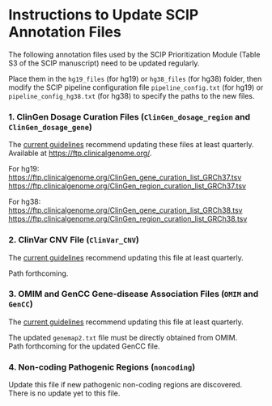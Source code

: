 # Instructions to Update SCIP Annotation Files

The following annotation files used by the SCIP Prioritization Module (Table S3 of the SCIP manuscript) need to be updated regularly.

Place them in the `hg19_files` (for hg19) or `hg38_files` (for hg38) folder, then modify the SCIP pipeline configuration file `pipeline_config.txt` (for hg19) or `pipeline_config_hg38.txt` (for hg38) to specify the paths to the new files.

### 1. ClinGen Dosage Curation Files (`ClinGen_dosage_region` and `ClinGen_dosage_gene`)

The <a href='https://www.ncbi.nlm.nih.gov/pmc/articles/PMC8993917/'>current guidelines</a> recommend updating these files at least quarterly. Available at https://ftp.clinicalgenome.org/.

For hg19:</br>
https://ftp.clinicalgenome.org/ClinGen_gene_curation_list_GRCh37.tsv </br>
https://ftp.clinicalgenome.org/ClinGen_region_curation_list_GRCh37.tsv

For hg38:</br>
https://ftp.clinicalgenome.org/ClinGen_gene_curation_list_GRCh38.tsv</br>
https://ftp.clinicalgenome.org/ClinGen_region_curation_list_GRCh38.tsv

### 2. ClinVar CNV File (`ClinVar_CNV`)

The <a href='https://www.ncbi.nlm.nih.gov/pmc/articles/PMC8993917/'>current guidelines</a> recommend updating this file at least quarterly. 

Path forthcoming.

### 3. OMIM and GenCC Gene-disease Association Files (`OMIM` and `GenCC`)

The <a href='https://www.ncbi.nlm.nih.gov/pmc/articles/PMC8993917/'>current guidelines</a> recommend updating this file at least quarterly.

The updated `genemap2.txt` file must be directly obtained from OMIM.</br>
Path forthcoming for the updated GenCC file.

### 4. Non-coding Pathogenic Regions (`noncoding`)

Update this file if new pathogenic non-coding regions are discovered.</br>
There is no update yet to this file.
